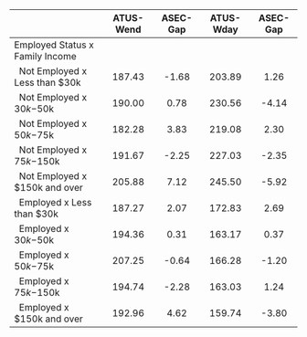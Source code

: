 
|                      |    ATUS-Wend |     ASEC-Gap |    ATUS-Wday |     ASEC-Gap |
| -------------------- | :----------: | :----------: | :----------: | :----------: |
| Employed Status x Family Income |              |              |              |              |
| &nbsp;&nbsp;Not Employed x Less than $30k |       187.43 |        -1.68 |       203.89 |         1.26 |
| &nbsp;&nbsp;Not Employed x $30k-$50k |       190.00 |         0.78 |       230.56 |        -4.14 |
| &nbsp;&nbsp;Not Employed x $50k-$75k |       182.28 |         3.83 |       219.08 |         2.30 |
| &nbsp;&nbsp;Not Employed x $75k-$150k |       191.67 |        -2.25 |       227.03 |        -2.35 |
| &nbsp;&nbsp;Not Employed x $150k and over |       205.88 |         7.12 |       245.50 |        -5.92 |
| &nbsp;&nbsp;Employed x Less than $30k |       187.27 |         2.07 |       172.83 |         2.69 |
| &nbsp;&nbsp;Employed x $30k-$50k |       194.36 |         0.31 |       163.17 |         0.37 |
| &nbsp;&nbsp;Employed x $50k-$75k |       207.25 |        -0.64 |       166.28 |        -1.20 |
| &nbsp;&nbsp;Employed x $75k-$150k |       194.74 |        -2.28 |       163.03 |         1.24 |
| &nbsp;&nbsp;Employed x $150k and over |       192.96 |         4.62 |       159.74 |        -3.80 |

